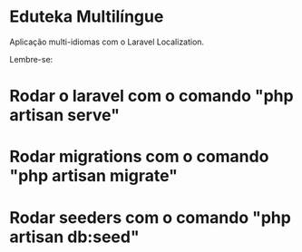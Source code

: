 # Eduteka Multilíngue
Aplicação multi-idiomas com o Laravel Localization.

Lembre-se:
# Rodar o laravel com o comando "php artisan serve"
# Rodar migrations com o comando "php artisan migrate"
# Rodar seeders com o comando "php artisan db:seed"
